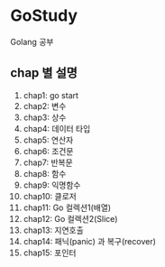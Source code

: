 # GoStudy
Golang 공부

## chap 별 설명
1. chap1: go start
2. chap2: 변수
3. chap3: 상수
4. chap4: 데이터 타입
5. chap5: 연산자
6. chap6: 조건문
7. chap7: 반복문
8. chap8: 함수
9. chap9: 익명함수
10. chap10: 클로저
11. chap11: Go 컬렉션1(배열)
12. chap12: Go 컬렉션2(Slice)
13. chap13: 지연호출
14. chap14: 패닉(panic) 과 복구(recover)
15. chap15: 포인터